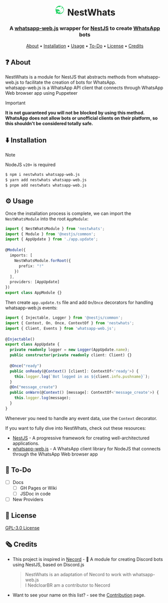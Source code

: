 <h1 align="center">
  <br>
  <img width="35" src="https://github.com/NedcloarBR/NestWhats/blob/master/assets/logo.png?raw=true"> NestWhats
  <br>
</h1>

<h3 align=center> A <b><a href="https://wwebjs.dev/">whatsapp-web.js</a></b> wrapper for <b><a href="https://nestjs.com">NestJS</a></b> to create <b><a href="https://www.whatsapp.com/">WhatsApp</a></b> bots</h3>

<p align="center">
  <a href="#❓ About">About</a>
  •
  <a href="⬇️ Installation">Installation</a>
  •
  <a href="⚙️ Usage">Usage</a>
  •
  <a href="📝 To-Do">To-Do</a>
  •
  <a href="#📖 License">License</a>
  •
  <a href="#🗞️ Credits">Credits</a>
</p>

## ❓ About

NestWhats is a module for NestJS that abstracts methods from whatsapp-web.js to facilitate the creation of bots for WhatsApp. \
whatsapp-web.js is a WhatsApp API client that connects through WhatsApp Web browser app using Puppeteer

> [!IMPORTANT]
> **It is not guaranteed you will not be blocked by using this method. WhatsApp does not allow bots or unofficial clients on their platform, so this shouldn't be considered totally safe.**

## ⬇️ Installation

> [!NOTE]
> NodeJS `v20+` is required

```bash
$ npm i nestwhats whatsapp-web.js
$ yarn add nestwhats whatsapp-web.js
$ pnpm add nestwhats whatsapp-web.js
```

## ⚙️ Usage

Once the installation process is complete, we can import the `NestWhatsModule` into the root `AppModule`:

```TypeScript
import { NestWhatsModule } from 'nestwhats';
import { Module } from '@nestjs/common';
import { AppUpdate } from './app.update';

@Module({
  imports: [
    NestWhatsModule.forRoot({
      prefix: "!"
    })
  ],
  providers: [AppUpdate]
})
export class AppModule {}
```

Then create `app.update.ts` file and add `On`/`Once` decorators for handling whatsapp-web.js events:

```TypeScript
import { Injectable, Logger } from '@nestjs/common';
import { Context, On, Once, ContextOf } from 'nestwhats';
import { Client, Events } from 'whatsapp-web.js';

@Injectable()
export class AppUpdate {
  private readonly logger = new Logger(AppUpdate.name);
  public constructor(private readonly client: Client) {}
  
  @Once("ready")
  public onReady(@Context() [client]: ContextOf<'ready'>) {
    this.logger.log(`Bot logged in as ${client.info.pushname}`);
  }
  @On("message_create")
  public onWarn(@Context() [message]: ContextOf<'message_create'>) {
    this.logger.log(message);
  }
}
```

Whenever you need to handle any event data, use the `Context` decorator.

If you want to fully dive into NestWhats, check out these resources:

- [NestJS](https://nestjs.com) - A progressive framework for creating well-architectured applications.
- [whatsapp-web.js](https://wwebjs.dev/) - A WhatsApp client library for NodeJS that connects through the WhatsApp Web browser app

## 📝 To-Do

- [ ] Docs
  - [ ] GH Pages or Wiki
  - [ ] JSDoc in code
- [ ] New Providers

## 📖 License

[GPL-3.0 License](https://github.com/NedcloarBR/NestWhats/blob/master/License)

## 🗞️ Credits

- This project is inspired in [Necord](https://necord.org/) - 🤖 A module for creating Discord bots using NestJS, based on Discord.js
  > NestWhats is an adaptation of Necord to work with whatsapp-web.js \
  > I NedcloarBR am a contributor to Necord

- Want to see your name on this list? - see the [Contribution](https://github.com/NedcloarBR/NestWhats/blob/master/.github/CONTRIBUTING.md) page.
